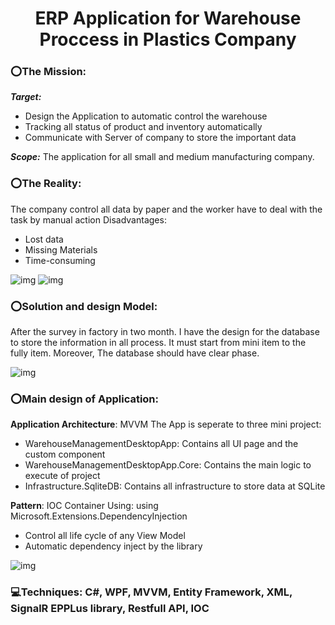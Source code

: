 # <div align="center">ERP Application for Warehouse Proccess in Plastics Company</div>

### ⭕The Mission: 

***Target:*** 
 - Design the Application to automatic control the warehouse
 - Tracking all status of product and inventory automatically
 - Communicate with Server of company to store the important data
 

***Scope:*** The application for all small and medium manufacturing company.

### ⭕The Reality:
The company control all data by paper and the worker have to deal with the task by manual action
Disadvantages:
- Lost data
- Missing Materials
- Time-consuming

![img](https://github.com/DungNguyen0209/Warehouse_Management_DesktopApp/blob/main/Assert/IMG_1789.jpg)
![img](https://github.com/DungNguyen0209/Warehouse_Management_DesktopApp/blob/main/Assert/Reality.png)

### ⭕Solution and design Model:
After the survey in factory in two month. I have the design for the database to store the information in all process. It must start from mini item to the fully item.
Moreover, The database should have clear phase.

![img](https://github.com/DungNguyen0209/Warehouse_Management_DesktopApp/blob/main/Assert/uml.png)

### ⭕Main design of Application:
**Application Architecture**: MVVM
The App is seperate to three mini project:
- WarehouseManagementDesktopApp: Contains all UI page and the custom component
- WarehouseManagementDesktopApp.Core: Contains the main logic to execute of project
- Infrastructure.SqliteDB: Contains all infrastructure to store data at SQLite

**Pattern**: IOC Container
Using: using Microsoft.Extensions.DependencyInjection
- Control all life cycle of any View Model
- Automatic dependency inject by the library

![img](https://github.com/DungNguyen0209/Warehouse_Management_DesktopApp/blob/main/Assert/IOC.png)


### 💻Techniques: C#, WPF, MVVM, Entity Framework, XML, SignalR EPPLus library, Restfull API, IOC

